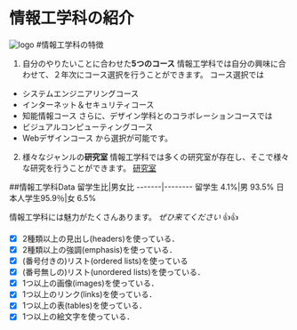 # 情報工学科の紹介
<!-- Markdown記法を使って学科の紹介ページを作る -->
![logo](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)
#情報工学科の特徴
1. 自分のやりたいことに合わせた**5つのコース**
情報工学科では自分の興味に合わせて、２年次にコース選択を行うことができます。
コース選択では
* システムエンジニアリングコース
* インターネット＆セキュリティコース
* 知能情報コース
さらに、デザイン学科とのコラボレーションコースでは
* ビジュアルコンピューティングコース
* Webデザインコース
から選択が可能です。
2. 様々なジャンルの**研究室**
情報工学科では多くの研究室が存在し、そこで様々な研究を行うことができます。
[研究室](https://feng.takushoku-u.ac.jp/course/cs/lab.html)

##情報工学科Data
 留学生比|男女比
 -------|--------
 留学生 4.1%|男 93.5%
 日本人学生95.9％|女 6.5%

情報工学科には魅力がたくさんあります。
*ぜひ来てください* :+1::+1:
<!-- この部分より上に記述を追加して下のチェックボックスで確認する -->
- [x] 2種類以上の見出し(headers)を使っている．
- [x] 2種類以上の強調(emphasis)を使っている．
- [x] (番号付きの)リスト(ordered lists)を使っている
- [x] (番号無しの)リスト(unordered lists)を使っている．
- [x] 1つ以上の画像(images)を使っている．
- [x] 1つ以上のリンク(links)を使っている．
- [x] 1つ以上の表(tables)を使っている．
- [x] 1つ以上の絵文字を使っている．
